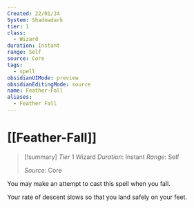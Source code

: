 ```yaml
---
Created: 22/01/24
System: Shadowdark
tier: 1
class:
  - Wizard
duration: Instant
range: Self
source: Core
tags:
  - spell
obsidianUIMode: preview
obsidianEditingMode: source
name: Feather-Fall
aliases:
  - Feather Fall
---
```

# [[Feather-Fall]]
>[!summary]
>*Tier* 1
>Wizard
>*Duration*: Instant
>*Range*: Self
> 
> *Source*: Core

You may make an attempt to cast this spell when you fall.  

Your rate of descent slows so  that you land safely on your feet.



